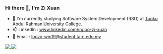 ### Hi there 👋, I'm Zi Xuan
- 🌱 I'm currently studying Software System Development (RSD) at <a href="https://www.tarc.edu.my/">Tunku Abdul Rahman University College<a/>.
- 📫 Linkedln : <a href="https://www.linkedin.com/in/loo-zi-xuan/">www.linkedin.com/in/loo-zi-xuan</a>
- :e-mail: Email : <a href="mailto:loozx-wm19@student.tarc.edu.my">loozx-wm19@student.tarc.edu.my</a> 

<a href="https://github.com/loozixuan/loozixuan" style="margin-bottom:5px">
  <img align="center" src="https://github-readme-stats.vercel.app/api?username=loozixuan&count_private=true&show_icons=true&theme=dark" />
</a>
<a href="#t">
  <img align="center" src="https://github-readme-stats.vercel.app/api/top-langs/?username=loozixuan&layout=compact&theme=dark" />
</a>
 
